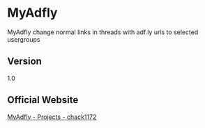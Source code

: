 # MyAdfly

MyAdfly change normal links in threads with adf.ly urls to selected usergroups

## Version
1.0

## Official Website
[MyAdfly - Projects - chack1172](http://www.chack1172.altervista.org/Projects/MyBB-18/MyAdfly.html)
